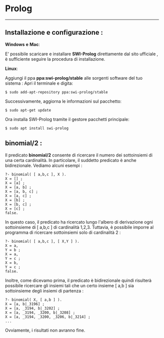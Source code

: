 Prolog
===================
----------


Installazione e configurazione :
----------

**Windows** **e** **Mac**:

E' possibile scaricare e installare **SWI-Prolog** direttamente dal sito ufficiale <link>,
è sufficiente seguire la procedura di installazione.

**Linux**:

Aggiungi il ppa **ppa:swi-prolog/stable** alle sorgenti software del tuo sistema :
Apri il terminale e digita:

 ```$ sudo add-apt-repository ppa:swi-prolog/stable ```

Successivamente, aggiorna le informazioni sul pacchetto:

```$ sudo apt-get update```

Ora installa SWI-Prolog tramite il gestore pacchetti principale:

```$ sudo apt install swi-prolog```

**binomial/2** :
----------

Il predicato **binomial/2** consente di ricercare il numero dei sottoinsiemi di una certa cardinalità. In
particolare, il suddetto predicato è anche bidirezionale. Vediamo alcuni esempi :

```
?- binomial( [ a,b,c ], X ).
X = [] ;
X = [a] ;
X = [a, b] ;
X = [a, b, c] ;
X = [a, c] ;
X = [b] ;
X = [b, c] ;
X = [c] ;
false. 
```
In questo caso, il predicato ha ricercato lungo l'albero di derivazione ogni sottoinsieme di [ a,b,c ] di cardinalità 1,2,3. Tuttavia, è possibile 
imporre al programma di ricercare sottoinsiemi solo di cardinalità 2 :

```
?- binomial( [ a,b,c ], [ X,Y ] ).
X = a,
Y = b ;
X = a,
Y = c ;
X = b,
Y = c ;
false.
```
Inoltre, come dicevamo prima, il predicato è bidirezionale quindi risulterà possibile ricercare gli insiemi tali che un certo insieme [ a,b ] sia sottoinsieme degli insiemi di partenza :

```
?- binomial( X, [ a,b ] ).
X = [a, b|_3196] ;
X = [a, _3194, b|_3202] ;
X = [a, _3194, _3200, b|_3208] ;
X = [a, _3194, _3200, _3206, b|_3214] ;
...
```
Ovviamente, i risultati non avranno fine.

